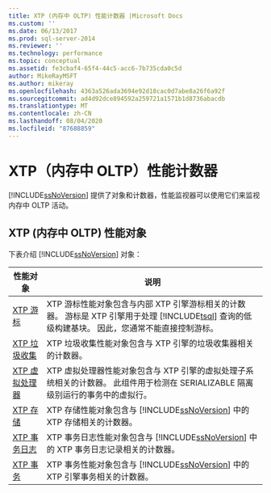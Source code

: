 ```yaml
---
title: XTP (内存中 OLTP) 性能计数器 |Microsoft Docs
ms.custom: ''
ms.date: 06/13/2017
ms.prod: sql-server-2014
ms.reviewer: ''
ms.technology: performance
ms.topic: conceptual
ms.assetid: fe3cbaf4-65f4-44c5-acc6-7b735cda0c5d
author: MikeRayMSFT
ms.author: mikeray
ms.openlocfilehash: 4363a526ada3694e92d18cac0d7abe8a26f6a92f
ms.sourcegitcommit: ad4d92dce894592a259721a1571b1d8736abacdb
ms.translationtype: MT
ms.contentlocale: zh-CN
ms.lasthandoff: 08/04/2020
ms.locfileid: "87688859"
---
```

# <a name="xtp-in-memory-oltp-performance-counters"></a>XTP（内存中 OLTP）性能计数器
  [!INCLUDE[ssNoVersion](../../includes/ssnoversion-md.md)] 提供了对象和计数器，性能监视器可以使用它们来监视内存中 OLTP 活动。  
  
##  <a name="xtp-in-memory-oltp-performance-objects"></a><a name="SQLServerPOs"></a>XTP (内存中 OLTP) 性能对象  
 下表介绍 [!INCLUDE[ssNoVersion](../../includes/ssnoversion-md.md)] 对象：  
  
|性能对象|说明|  
|------------------------|-----------------|  
|[XTP 游标](../cursors.md)|XTP 游标性能对象包含与内部 XTP 引擎游标相关的计数器。 游标是 XTP 引擎用于处理 [!INCLUDE[tsql](../../includes/tsql-md.md)] 查询的低级构建基块。 因此，您通常不能直接控制游标。|  
|[XTP 垃圾收集](sql-server-xtp-garbage-collection.md)|XTP 垃圾收集性能对象包含与 XTP 引擎的垃圾收集器相关的计数器。|  
|[XTP 虚拟处理器](sql-server-xtp-phantom-processor.md)|XTP 虚拟处理器性能对象包含与 XTP 引擎的虚拟处理子系统相关的计数器。 此组件用于检测在 SERIALIZABLE 隔离级别运行的事务中的虚拟行。|  
|[XTP 存储](sql-server-xtp-storage.md)|XTP 存储性能对象包含与 [!INCLUDE[ssNoVersion](../../includes/ssnoversion-md.md)] 中的 XTP 存储相关的计数器。|  
|[XTP 事务日志](sql-server-xtp-transaction-log.md)|XTP 事务日志性能对象包含与 [!INCLUDE[ssNoVersion](../../includes/ssnoversion-md.md)] 中的 XTP 事务日志记录相关的计数器。|  
|[XTP 事务](sql-server-xtp-transactions.md)|XTP 事务性能对象包含与 [!INCLUDE[ssNoVersion](../../includes/ssnoversion-md.md)] 中的 XTP 引擎事务相关的计数器。|  
  
  
